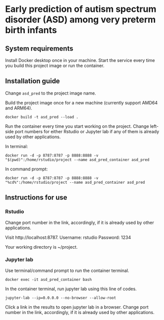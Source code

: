 # Early prediction of autism spectrum disorder (ASD) among very preterm birth infants

## System requirements

Install Docker desktop once in your machine. Start the service every time you build this project image or run the container.

## Installation guide

Change `asd_pred` to the project image name.

Build the project image once for a new machine (currently support AMD64 and ARM64).

```{bash}
docker build -t asd_pred --load .
```

Run the container every time you start working on the project. Change left-side port numbers for either Rstudio or Jupyter lab if any of them is already used by other applications.

In terminal:

```{bash}
docker run -d -p 8787:8787 -p 8888:8888 -v "$(pwd)":/home/rstudio/project --name asd_pred_container asd_pred
```

In command prompt:

```{bash}
docker run -d -p 8787:8787 -p 8888:8888 -v "%cd%":/home/rstudio/project --name asd_pred_container asd_pred
```

## Instructions for use

### Rstudio

Change port number in the link, accordingly, if it is already used by other applications.

Visit http://localhost:8787.
Username: rstudio
Password: 1234

Your working directory is ~/project.

### Jupyter lab

Use terminal/command prompt to run the container terminal.

```{bash}
docker exec -it asd_pred_container bash
```

In the container terminal, run jupyter lab using this line of codes.

```{bash}
jupyter-lab --ip=0.0.0.0 --no-browser --allow-root
```

Click a link in the results to open jupyter lab in a browser. Change port number in the link, accordingly, if it is already used by other applications.






